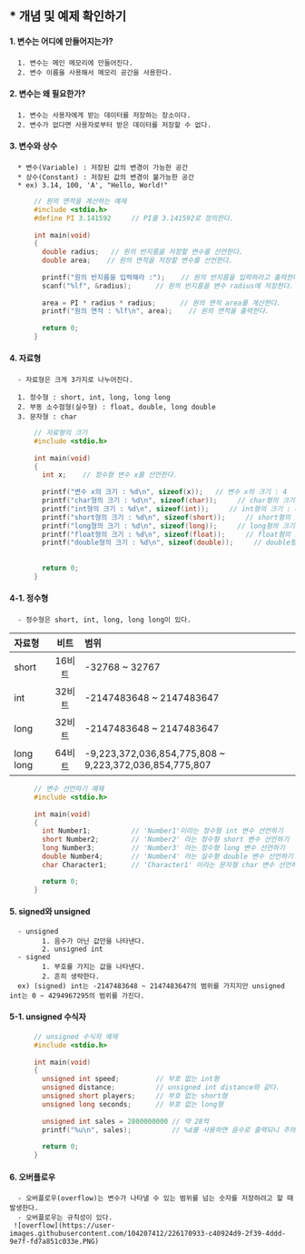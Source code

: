 ## * 개념 및 예제 확인하기     

#### 1. 변수는 어디에 만들어지는가?
      
      1. 변수는 메인 메모리에 만들어진다.
      2. 변수 이름을 사용해서 메모리 공간을 사용한다.     
      
#### 2. 변수는 왜 필요한가?   

      1. 변수는 사용자에게 받는 데이터를 저장하는 장소이다.
      2. 변수가 없다면 사용자로부터 받은 데이터를 저장할 수 없다.

#### 3. 변수와 상수

      * 변수(Variable) : 저장된 값의 변경이 가능한 공간   
      * 상수(Constant) : 저장된 값의 변경이 불가능한 공간    
      * ex) 3.14, 100, 'A', "Hello, World!" 
      
```C
      // 원의 면적을 계산하는 예제
      #include <stdio.h>
      #define PI 3.141592     // PI를 3.141592로 정의한다.
      
      int main(void)
      {
        double radius;   // 원의 반지름을 저장할 변수를 선언한다.
        double area;    // 원의 면적을 저장할 변수를 선언한다.
        
        printf("원의 반지름을 입력해라 :");    // 원의 반지름을 입력하라고 출력한다.
        scanf("%lf", &radius);      // 원의 반지름을 변수 radius에 저장한다. 
        
        area = PI * radius * radius;      // 원의 면적 area를 계산한다.
        printf("원의 면적 : %lf\n", area);    // 원의 면적을 출력한다.
        
        return 0;
      }      
```
#### 4. 자료형

      - 자료형은 크게 3가지로 나누어진다.     
      
      1. 정수형 : short, int, long, long long     
      2. 부동 소수점형(실수형) : float, double, long double     
      3. 문자형 : char        
```C
      // 자료형의 크기
      #include <stdio.h>
      
      int main(void)
      {
        int x;    // 정수형 변수 x를 선언한다.
        
        printf("변수 x의 크기 : %d\n", sizeof(x));   // 변수 x의 크기 : 4
        printf("char형의 크기 : %d\n", sizeof(char));     // char형의 크기 : 1
        printf("int형의 크기 : %d\n", sizeof(int));     // int형의 크기 : 4
        printf("short형의 크기 : %d\n", sizeof(short));     // short형의 크기 : 2
        printf("long형의 크기 : %d\n", sizeof(long));     // long형의 크기 : 4
        printf("float형의 크기 : %d\n", sizeof(float));     // float형의 크기 : 4
        printf("double형의 크기 : %d\n", sizeof(double));     // double형의 크기 : 8
        
        
        return 0;
      }      
```
      
#### 4-1. 정수형
      
      - 정수형은 short, int, long, long long이 있다.
|자료형|비트|범위|
|:---|:---:|:---|
|short|16비트|-32768 ~ 32767|
|int|32비트|-2147483648 ~ 2147483647|
|long|32비트|-2147483648 ~ 2147483647|
|long long|64비트|-9,223,372,036,854,775,808 ~ 9,223,372,036,854,775,807|

```C
      // 변수 선언하기 예제  
      #include <stdio.h>
      
      int main(void)
      {
        int Number1;          // 'Number1'이라는 정수형 int 변수 선언하기
        short Number2;        // 'Number2' 라는 정수형 short 변수 선언하기
        long Number3;         // 'Number3' 라는 정수형 long 변수 선언하기
        double Number4;       // 'Number4' 라는 실수형 double 변수 선언하기
        char Character1;      // 'Character1' 이라는 문자형 char 변수 선언하기

        return 0;
      }      
```
      
#### 5. signed와 unsigned

      - unsigned
            1. 음수가 아닌 값만을 나타낸다.
            2. unsigned int
      - signed
            1. 부호를 가지는 값을 나타낸다.
            2. 흔히 생략한다.
      ex) (signed) int는 -2147483648 ~ 2147483647의 범위를 가지지만 unsigned int는 0 ~ 4294967295의 범위를 가진다.

#### 5-1. unsigned 수식자
      
```C
      // unsigned 수식자 예제  
      #include <stdio.h>
      
      int main(void)
      {
        unsigned int speed;         // 부호 없는 int형
        unsigned distance;          // unsigned int distance와 같다.
        unsigned short players;     // 부호 없는 short형
        unsigned long seconds;      // 부호 없는 long형
        
        unsigned int sales = 2800000000 // 약 28억
        printf("%u\n", sales);          // %d를 사용하면 음수로 출력되니 주의하기
        
        return 0;
      }      
```

#### 6. 오버플로우
      
      - 오버플로우(overflow)는 변수가 나타낼 수 있는 범위를 넘는 숫자를 저장하려고 할 때 발생한다.
      - 오버플로우는 규칙성이 있다. 
     ![overflow](https://user-images.githubusercontent.com/104207412/226170933-c40924d9-2f39-4ddd-9e7f-fd7a851c033e.PNG)


